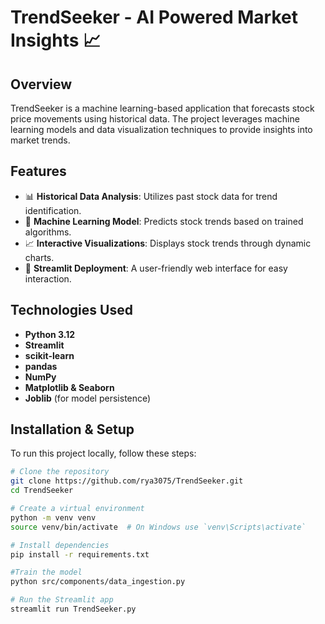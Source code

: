 # TrendSeeker - AI Powered Market Insights 📈  

## Overview  
TrendSeeker is a machine learning-based application that forecasts stock price movements using historical data. The project leverages machine learning models and data visualization techniques to provide insights into market trends.  

## Features  
- 📊 **Historical Data Analysis**: Utilizes past stock data for trend identification.  
- 🤖 **Machine Learning Model**: Predicts stock trends based on trained algorithms.  
- 📈 **Interactive Visualizations**: Displays stock trends through dynamic charts.  
- 🚀 **Streamlit Deployment**: A user-friendly web interface for easy interaction.  

## Technologies Used  
- **Python 3.12**  
- **Streamlit**  
- **scikit-learn**  
- **pandas**  
- **NumPy**  
- **Matplotlib & Seaborn**  
- **Joblib** (for model persistence)  

## Installation & Setup  
To run this project locally, follow these steps:  

```bash
# Clone the repository
git clone https://github.com/rya3075/TrendSeeker.git
cd TrendSeeker

# Create a virtual environment
python -m venv venv
source venv/bin/activate  # On Windows use `venv\Scripts\activate`

# Install dependencies
pip install -r requirements.txt

#Train the model
python src/components/data_ingestion.py

# Run the Streamlit app
streamlit run TrendSeeker.py
